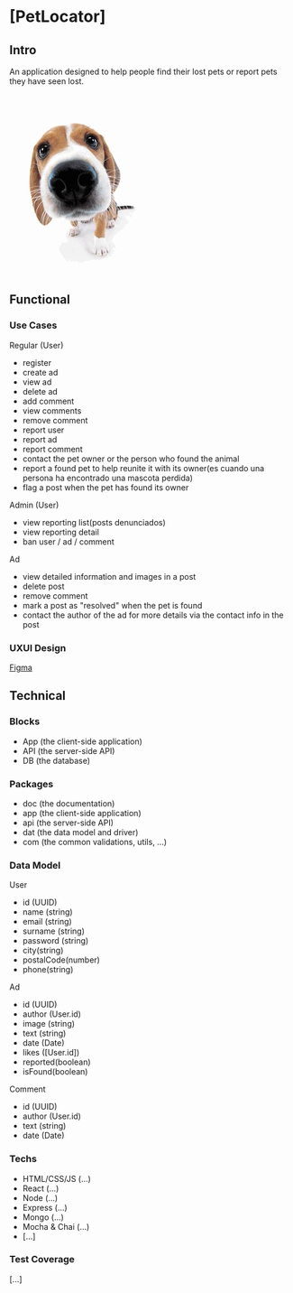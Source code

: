 # [PetLocator]

## Intro

An application designed to help people find their lost pets or report pets they have seen lost.

![alt text](image.png)


## Functional

### Use Cases

 Regular (User)
- register
- create ad
- view ad
- delete ad
- add comment
- view comments
- remove comment
- report user
- report ad
- report comment
- contact the pet owner or the person who found the animal
- report a found pet to help reunite it with its owner(es cuando una persona ha encontrado una mascota perdida)
- flag a post when the pet has found its owner

Admin (User)
- view reporting list(posts denunciados)
- view reporting detail
- ban user / ad / comment


Ad
- view detailed information and images in a post
- delete post
- remove comment
- mark a post as "resolved" when the pet is found 
- contact the author of the ad for more details via the contact info in the post



### UXUI Design

[Figma](https://www.figma.com/proto/SdVTeLToZLgnrZbtUUohRJ/PetLocator?node-id=4-3&node-type=canvas&t=MA0wRU9n3uCKroh6-0&scaling=scale-down&content-scaling=fixed&page-id=0%3A1)

## Technical

### Blocks

- App (the client-side application)
- API (the server-side API)
- DB (the database)

### Packages

- doc (the documentation)
- app (the client-side application)
- api (the server-side API)
- dat (the data model and driver)
- com (the common validations, utils, ...)

### Data Model

User
- id (UUID)
- name (string)
- email (string)
- surname (string)
- password (string)
- city(string)
- postalCode(number)
- phone(string)

Ad
- id (UUID)
- author (User.id)
- image (string)
- text (string)
- date (Date)
- likes ([User.id])
- reported(boolean)
- isFound(boolean)

Comment 
 - id (UUID)
 - author (User.id)
 - text (string)
 - date (Date) 

### Techs

- HTML/CSS/JS (...)
- React (...)
- Node (...)
- Express (...)
- Mongo (...)
- Mocha & Chai (...)
- [...]

### Test Coverage

[...]
